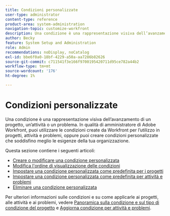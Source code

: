 ```yaml
---
title: Condizioni personalizzate
user-type: administrator
content-type: reference
product-area: system-administration
navigation-topic: customize-workfront
description: Una condizione è una rappresentazione visiva dell’avanzamento di un progetto, un’attività o un problema. In qualità di amministratore di Adobe Workfront, puoi utilizzare le condizioni create da Workfront per l’utilizzo in progetti, attività e problemi, oppure puoi creare condizioni personalizzate che soddisfino meglio le esigenze della tua organizzazione.
author: Becky
feature: System Setup and Administration
role: Admin
recommendations: noDisplay, noCatalog
exl-id: bbe6f0a0-18bf-4229-a50a-aa7286b82626
source-git-commit: c711541f3e166f9700195420711d95ce782a44b2
workflow-type: tm+mt
source-wordcount: '176'
ht-degree: 1%

---
```


# Condizioni personalizzate

Una condizione è una rappresentazione visiva dell’avanzamento di un progetto, un’attività o un problema. In qualità di amministratore di Adobe Workfront, puoi utilizzare le condizioni create da Workfront per l’utilizzo in progetti, attività e problemi, oppure puoi creare condizioni personalizzate che soddisfino meglio le esigenze della tua organizzazione.

Questa sezione contiene i seguenti articoli:

* [Creare o modificare una condizione personalizzata](../../../administration-and-setup/customize-workfront/create-manage-custom-conditions/create-edit-custom-conditions.md)
* [Modifica l&#39;ordine di visualizzazione delle condizioni](../../../administration-and-setup/customize-workfront/create-manage-custom-conditions/change-display-order-of-conditions.md)
* [Impostare una condizione personalizzata come predefinita per i progetti](../../../administration-and-setup/customize-workfront/create-manage-custom-conditions/set-custom-condition-default-projects.md)
* [Impostare una condizione personalizzata come predefinita per attività e problemi](../../../administration-and-setup/customize-workfront/create-manage-custom-conditions/set-custom-condition-default-tasks-issues.md)
* [Eliminare una condizione personalizzata](../../../administration-and-setup/customize-workfront/create-manage-custom-conditions/delete-custom-conditions.md)

Per ulteriori informazioni sulle condizioni e su come applicarle ai progetti, alle attività e ai problemi, vedere [Panoramica sulla condizione e sul tipo di condizione del progetto](../../../manage-work/projects/manage-projects/project-condition-and-condition-type.md) e [Aggiorna condizione per attività e problemi](../../../manage-work/projects/updating-work-in-a-project/update-condition-for-tasks-and-issues.md).
